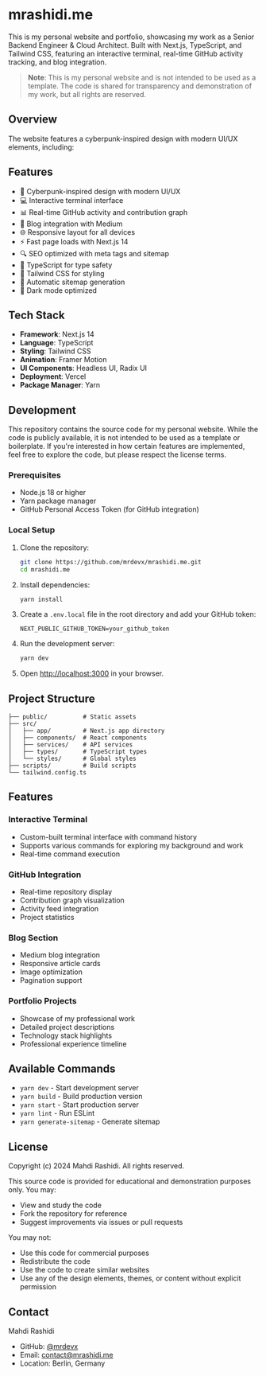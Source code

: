 # mrashidi.me

This is my personal website and portfolio, showcasing my work as a Senior Backend Engineer & Cloud Architect. Built with Next.js, TypeScript, and Tailwind CSS, featuring an interactive terminal, real-time GitHub activity tracking, and blog integration.

> **Note**: This is my personal website and is not intended to be used as a template. The code is shared for transparency and demonstration of my work, but all rights are reserved.

## Overview

The website features a cyberpunk-inspired design with modern UI/UX elements, including:

## Features

- 🎨 Cyberpunk-inspired design with modern UI/UX
- 💻 Interactive terminal interface
- 📊 Real-time GitHub activity and contribution graph
- 📝 Blog integration with Medium
- 🌐 Responsive layout for all devices
- ⚡ Fast page loads with Next.js 14
- 🔍 SEO optimized with meta tags and sitemap
- 🎯 TypeScript for type safety
- 🎨 Tailwind CSS for styling
- 🔄 Automatic sitemap generation
- 🌙 Dark mode optimized

## Tech Stack

- **Framework**: Next.js 14
- **Language**: TypeScript
- **Styling**: Tailwind CSS
- **Animation**: Framer Motion
- **UI Components**: Headless UI, Radix UI
- **Deployment**: Vercel
- **Package Manager**: Yarn

## Development

This repository contains the source code for my personal website. While the code is publicly available, it is not intended to be used as a template or boilerplate. If you're interested in how certain features are implemented, feel free to explore the code, but please respect the license terms.

### Prerequisites

- Node.js 18 or higher
- Yarn package manager
- GitHub Personal Access Token (for GitHub integration)

### Local Setup

1. Clone the repository:

   ```bash
   git clone https://github.com/mrdevx/mrashidi.me.git
   cd mrashidi.me
   ```

2. Install dependencies:

   ```bash
   yarn install
   ```

3. Create a `.env.local` file in the root directory and add your GitHub token:

   ```env
   NEXT_PUBLIC_GITHUB_TOKEN=your_github_token
   ```

4. Run the development server:

   ```bash
   yarn dev
   ```

5. Open [http://localhost:3000](http://localhost:3000) in your browser.

## Project Structure

```
├── public/          # Static assets
├── src/
│   ├── app/         # Next.js app directory
│   ├── components/  # React components
│   ├── services/    # API services
│   ├── types/       # TypeScript types
│   └── styles/      # Global styles
├── scripts/         # Build scripts
└── tailwind.config.ts
```

## Features

### Interactive Terminal

- Custom-built terminal interface with command history
- Supports various commands for exploring my background and work
- Real-time command execution

### GitHub Integration

- Real-time repository display
- Contribution graph visualization
- Activity feed integration
- Project statistics

### Blog Section

- Medium blog integration
- Responsive article cards
- Image optimization
- Pagination support

### Portfolio Projects

- Showcase of my professional work
- Detailed project descriptions
- Technology stack highlights
- Professional experience timeline

## Available Commands

- `yarn dev` - Start development server
- `yarn build` - Build production version
- `yarn start` - Start production server
- `yarn lint` - Run ESLint
- `yarn generate-sitemap` - Generate sitemap

## License

Copyright (c) 2024 Mahdi Rashidi. All rights reserved.

This source code is provided for educational and demonstration purposes only. You may:

- View and study the code
- Fork the repository for reference
- Suggest improvements via issues or pull requests

You may not:

- Use this code for commercial purposes
- Redistribute the code
- Use the code to create similar websites
- Use any of the design elements, themes, or content without explicit permission

## Contact

Mahdi Rashidi

- GitHub: [@mrdevx](https://github.com/mrdevx)
- Email: contact@mrashidi.me
- Location: Berlin, Germany
